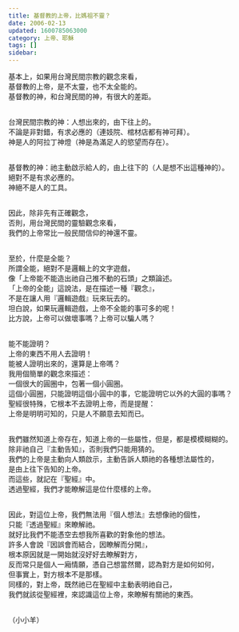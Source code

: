 ```yaml
---
title: 基督教的上帝，比媽祖不靈？
date: 2006-02-13
updated: 1600785063000
category: 上帝、耶穌
tags: []
sidebar: 
---
```


<p>基本上，如果用台灣民間宗教的觀念來看，<br/>
基督教的上帝，是不太靈，也不太全能的。<br/>
基督教的神，和台灣民間的神，有很大的差距。</p>
<p><br/>
台灣民間宗教的神：人想出來的，由下往上的。<br/>
不論是非對錯，有求必應的（連妓院、棺材店都有神可拜）。<br/>
神是人的阿拉丁神燈（神是為滿足人的慾望而存在）。</p>
<p><br/>
基督教的神：祂主動啟示給人的，由上往下的（人是想不出這種神的）。<br/>
絕對不是有求必應的。<br/>
神絕不是人的工具。</p>
<p><br/>
因此，除非先有正確觀念，<br/>
否則，用台灣民間的靈驗觀念來看，<br/>
我們的上帝常比一般民間信仰的神還不靈。</p>
<p><br/>
至於，什麼是全能？<br/>
所謂全能，絕對不是邏輯上的文字遊戲，<br/>
像「上帝能不能造出祂自己推不動的石頭」之類論述。<br/>
「上帝的全能」這說法，是在描述一種『觀念』，<br/>
不是在讓人用『邏輯遊戲』玩來玩去的。<br/>
坦白說，如果玩邏輯遊戲，上帝不全能的事可多的呢！<br/>
比方說，上帝可以做壞事嗎？上帝可以騙人嗎？</p>
<p><br/>
能不能證明？<br/>
上帝的東西不用人去證明！<br/>
能被人證明出來的，還算是上帝嗎？<br/>
我用個簡單的觀念來描述：<br/>
一個很大的圓圈中，包著一個小圓圈。<br/>
這個小圓圈，只能證明這個小圓中的事，它能證明它以外的大圓的事嗎？<br/>
聖經很特殊，它根本不去證明上帝，而是提醒：<br/>
上帝是明明可知的，只是人不願意去知而已。</p>
<p><br/>
我們雖然知道上帝存在，知道上帝的一些屬性，但是，都是模模糊糊的。<br/>
除非祂自己『主動告知』，否則我們只能用猜的。<br/>
我們的上帝是主動向人類啟示，主動告訴人類祂的各種想法屬性的，<br/>
是由上往下告知的上帝。<br/>
而這些，就記在『聖經』中。<br/>
透過聖經，我們才能瞭解這是位什麼樣的上帝。</p>
<p><br/>
因此，對這位上帝，我們無法用『個人想法』去想像祂的個性，<br/>
只能『透過聖經』來瞭解祂。<br/>
就好比我們不能憑空去想我所喜歡的對象他的想法。<br/>
許多人會說『因誤會而結合，因瞭解而分開』，<br/>
根本原因就是一開始就沒好好去瞭解對方，<br/>
反而常只是個人一廂情願，憑自己想當然爾，認為對方是如何如何，<br/>
但事實上，對方根本不是那樣。<br/>
同樣的，對上帝，既然祂已在聖經中主動表明祂自己，<br/>
我們就該從聖經裡，來認識這位上帝，來瞭解有關祂的東西。</p>
<p><br/>
（小小羊）</p>
